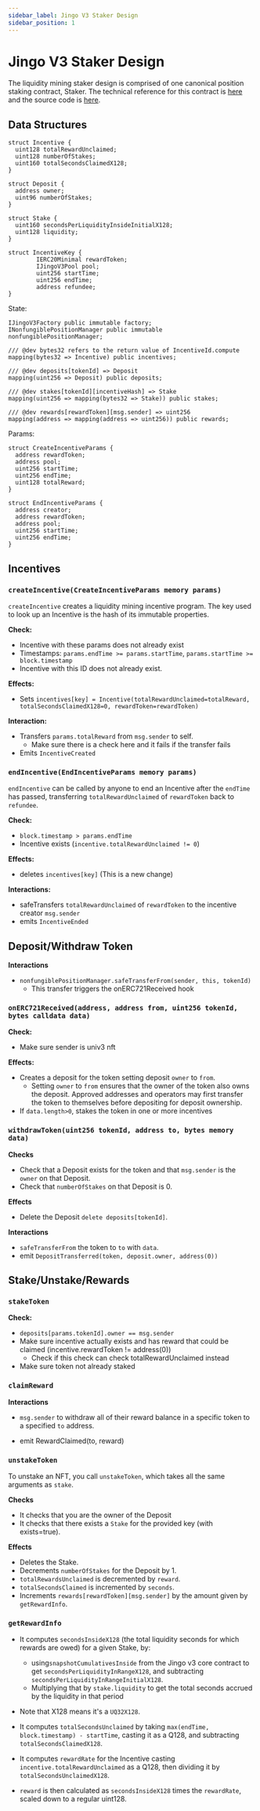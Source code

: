 ```yaml
---
sidebar_label: Jingo V3 Staker Design
sidebar_position: 1
---
```


# Jingo V3 Staker Design

The liquidity mining staker design is comprised of one canonical position staking contract, Staker. The technical reference for this contract is [here](../../periphery/staker/JingoV3Staker.md) and the source code is [here](https://github.com/Jingo-Finance/v3-staker).

## Data Structures

```solidity
struct Incentive {
  uint128 totalRewardUnclaimed;
  uint128 numberOfStakes;
  uint160 totalSecondsClaimedX128;
}

struct Deposit {
  address owner;
  uint96 numberOfStakes;
}

struct Stake {
  uint160 secondsPerLiquidityInsideInitialX128;
  uint128 liquidity;
}

struct IncentiveKey {
        IERC20Minimal rewardToken;
        IJingoV3Pool pool;
        uint256 startTime;
        uint256 endTime;
        address refundee;
}
```

State:

```solidity
IJingoV3Factory public immutable factory;
INonfungiblePositionManager public immutable nonfungiblePositionManager;

/// @dev bytes32 refers to the return value of IncentiveId.compute
mapping(bytes32 => Incentive) public incentives;

/// @dev deposits[tokenId] => Deposit
mapping(uint256 => Deposit) public deposits;

/// @dev stakes[tokenId][incentiveHash] => Stake
mapping(uint256 => mapping(bytes32 => Stake)) public stakes;

/// @dev rewards[rewardToken][msg.sender] => uint256
mapping(address => mapping(address => uint256)) public rewards;
```

Params:

```solidity
struct CreateIncentiveParams {
  address rewardToken;
  address pool;
  uint256 startTime;
  uint256 endTime;
  uint128 totalReward;
}

struct EndIncentiveParams {
  address creator;
  address rewardToken;
  address pool;
  uint256 startTime;
  uint256 endTime;
}

```

## Incentives

### `createIncentive(CreateIncentiveParams memory params)`

`createIncentive` creates a liquidity mining incentive program. The key used to look up an Incentive is the hash of its immutable properties.

**Check:**

- Incentive with these params does not already exist
- Timestamps: `params.endTime >= params.startTime`, `params.startTime >= block.timestamp`
- Incentive with this ID does not already exist.

**Effects:**

- Sets `incentives[key] = Incentive(totalRewardUnclaimed=totalReward, totalSecondsClaimedX128=0, rewardToken=rewardToken)`

**Interaction:**

- Transfers `params.totalReward` from `msg.sender` to self.
  - Make sure there is a check here and it fails if the transfer fails
- Emits `IncentiveCreated`

### `endIncentive(EndIncentiveParams memory params)`

`endIncentive` can be called by anyone to end an Incentive after the `endTime` has passed, transferring `totalRewardUnclaimed` of `rewardToken` back to `refundee`.

**Check:**

- `block.timestamp > params.endTime`
- Incentive exists (`incentive.totalRewardUnclaimed != 0`)

**Effects:**

- deletes `incentives[key]` (This is a new change)

**Interactions:**

- safeTransfers `totalRewardUnclaimed` of `rewardToken` to the incentive creator `msg.sender`
- emits `IncentiveEnded`

## Deposit/Withdraw Token

**Interactions**

- `nonfungiblePositionManager.safeTransferFrom(sender, this, tokenId)`
  - This transfer triggers the onERC721Received hook

### `onERC721Received(address, address from, uint256 tokenId, bytes calldata data)`

**Check:**

- Make sure sender is univ3 nft

**Effects:**

- Creates a deposit for the token setting deposit `owner` to `from`.
  - Setting `owner` to `from` ensures that the owner of the token also owns the deposit. Approved addresses and operators may first transfer the token to themselves before depositing for deposit ownership.
- If `data.length>0`, stakes the token in one or more incentives

### `withdrawToken(uint256 tokenId, address to, bytes memory data)`

**Checks**

- Check that a Deposit exists for the token and that `msg.sender` is the `owner` on that Deposit.
- Check that `numberOfStakes` on that Deposit is 0.

**Effects**

- Delete the Deposit `delete deposits[tokenId]`.

**Interactions**

- `safeTransferFrom` the token to `to` with `data`.
- emit `DepositTransferred(token, deposit.owner, address(0))`

## Stake/Unstake/Rewards

### `stakeToken`

**Check:**

- `deposits[params.tokenId].owner == msg.sender`
- Make sure incentive actually exists and has reward that could be claimed (incentive.rewardToken != address(0))
  - Check if this check can check totalRewardUnclaimed instead
- Make sure token not already staked

### `claimReward`

**Interactions**

- `msg.sender` to withdraw all of their reward balance in a specific token to a specified `to` address.

- emit RewardClaimed(to, reward)

### `unstakeToken`

To unstake an NFT, you call `unstakeToken`, which takes all the same arguments as `stake`.

**Checks**

- It checks that you are the owner of the Deposit
- It checks that there exists a `Stake` for the provided key (with exists=true).

**Effects**

- Deletes the Stake.
- Decrements `numberOfStakes` for the Deposit by 1.
- `totalRewardsUnclaimed` is decremented by `reward`.
- `totalSecondsClaimed` is incremented by `seconds`.
- Increments `rewards[rewardToken][msg.sender]` by the amount given by `getRewardInfo`.

### `getRewardInfo`

- It computes `secondsInsideX128` (the total liquidity seconds for which rewards are owed) for a given Stake, by:
  - using`snapshotCumulativesInside` from the Jingo v3 core contract to get `secondsPerLiquidityInRangeX128`, and subtracting `secondsPerLiquidityInRangeInitialX128`.
  - Multiplying that by `stake.liquidity` to get the total seconds accrued by the liquidity in that period
- Note that X128 means it's a `UQ32X128`.

- It computes `totalSecondsUnclaimed` by taking `max(endTime, block.timestamp) - startTime`, casting it as a Q128, and subtracting `totalSecondsClaimedX128`.

- It computes `rewardRate` for the Incentive casting `incentive.totalRewardUnclaimed` as a Q128, then dividing it by `totalSecondsUnclaimedX128`.

- `reward` is then calculated as `secondsInsideX128` times the `rewardRate`, scaled down to a regular uint128.
